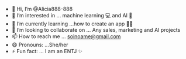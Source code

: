 - 👋 Hi, I’m @Alicia888-888
- 👀 I’m interested in ... machine learning 💻 and AI 🤖
- 🌱 I’m currently learning ...how to create an app 👩‍💻
- 💞️ I’m looking to collaborate on ... Any sales, marketing and AI projects 
- 📫 How to reach me ... soinoame@gmail.com
- 😄 Pronouns: ...She/her
- ⚡ Fun fact: ... I am an ENTJ ✨

<!---
Alicia888-888/Alicia888-888 is a ✨ special ✨ repository because its `README.md` (this file) appears on your GitHub profile.
You can click the Preview link to take a look at your changes.
--->
